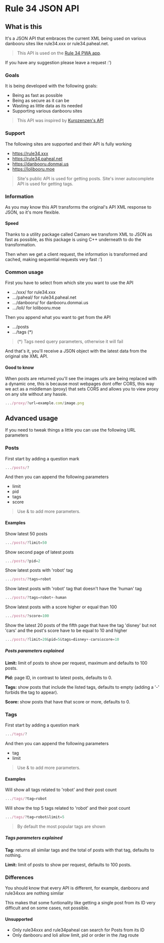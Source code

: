 # Rule 34 JSON API

## What is this

It's a JSON API that embraces the current XML being used on various danbooru sites like rule34.xxx or rule34.paheal.net.

> This API is used on the [Rule 34 PWA app](https://r34.app/).

If you have any suggestion please leave a request :')

### Goals

It is being developed with the following goals:

- Being as fast as possible
- Being as secure as it can be
- Wasting as little data as its needed
- Supporting various danbooru sites

> This API was inspired by [Kurozenzen's API](https://github.com/kurozenzen/r34-json-api)

### Support

The following sites are supported and their API is fully working

- <https://rule34.xxx>
- <https://rule34.paheal.net>
- <https://danbooru.donmai.us>
- <https://lolibooru.moe>

> Site's public API is used for getting posts.
> Site's inner autocomplete API is used for getting tags.

### Information

As you may know this API transforms the original's API XML response to JSON, so it's more flexible.

#### Speed

Thanks to a utility package called Camaro we transform XML to JSON as fast as possible, as this package is using C++ underneath to do the transformation.

Then when we get a client request, the information is transformed and cached, making sequential requests very fast :')

### Common usage

First you have to select from which site you want to use the API

- .../xxx/ for rule34.xxx
- .../paheal/ for rule34.paheal.net
- .../danbooru/ for danbooru.donmai.us
- .../loli/ for lolibooru.moe

Then you append what you want to get from the API

- .../posts
- .../tags (\*)

> (\*) Tags need query parameters, otherwise it will fail

And that's it, you'll receive a JSON object with the latest data from the original site XML API.

#### Good to know

When posts are returned you'll see the images urls are being replaced with a dynamic one, this is because most webpages dont offer CORS, this way we act as a middleman (proxy) that sets CORS and allows you to view proxy on any site without any hassle.

```javascript
.../proxy/?url=example.com/image.png
```

## Advanced usage

If you need to tweak things a little you can use the following URL parameters

### Posts

First start by adding a question mark

```javascript
.../posts/?
```

And then you can append the following parameters

- limit
- pid
- tags
- score

> Use & to add more parameters.

#### Examples

Show latest 50 posts

```javascript
.../posts/?limit=50
```

Show second page of latest posts

```javascript
.../posts/?pid=2
```

Show latest posts with 'robot' tag

```javascript
.../posts/?tags=robot
```

Show latest posts with 'robot' tag that doesn't have the 'human' tag

```javascript
.../posts/?tags=robot+-human
```

Show latest posts with a score higher or equal than 100

```javascript
.../posts/?score=100
```

Show the latest 20 posts of the fifth page that have the tag 'disney' but not 'cars' and the post's score have to be equal to 10 and higher

```javascript
.../posts/?limit=20&pid=5&tags=disney+-cars&score=10
```

##### Posts parameters explained

**Limit:** limit of posts to show per request, maximum and defaults to 100 posts.

**Pid:** page ID, in contrast to latest posts, defaults to 0.

**Tags:** show posts that include the listed tags, defaults to empty (adding a '-' forbids the tag to appear).

**Score:** show posts that have that score or more, defaults to 0.

### Tags

First start by adding a question mark

```javascript
.../tags/?
```

And then you can append the following parameters

- tag
- limit

> Use & to add more parameters.

#### Examples

Will show all tags related to 'robot' and their post count

```javascript
.../tags/?tag=robot
```

Will show the top 5 tags related to 'robot' and their post count

```javascript
.../tags/?tag=robot&limit=5
```

> By default the most popular tags are shown

##### Tags parameters explained

**Tag:** returns all similar tags and the total of posts with that tag, defaults to nothing.

**Limit:** limit of posts to show per request, defaults to 100 posts.

### Differences

You should know that every API is different, for example, danbooru and rule34xxx are nothing similar

This makes that some funtionality like getting a single post from its ID very difficult and on some cases, not possible.

#### Unsupported

- Only rule34xxx and rule34paheal can search for Posts from its ID
- Only danbooru and loli allow limit, pid or order in the /tag route
